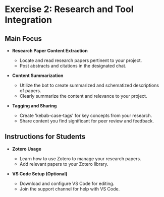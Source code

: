 # Exercise 2: Research and Tool Integration


## Main Focus
- **Research Paper Content Extraction**
  - Locate and read research papers pertinent to your project.
  - Post abstracts and citations in the designated chat.

- **Content Summarization**
  - Utilize the bot to create summarized and schematized descriptions of papers.
  - Clearly summarize the content and relevance to your project.

- **Tagging and Sharing**
  - Create 'kebab-case-tags' for key concepts from your research.
  - Share content you find significant for peer review and feedback.

## Instructions for Students
- **Zotero Usage**
  - Learn how to use Zotero to manage your research papers.
  - Add relevant papers to your Zotero library.

- **VS Code Setup (Optional)**
  - Download and configure VS Code for editing.
  - Join the support channel for help with VS Code.
